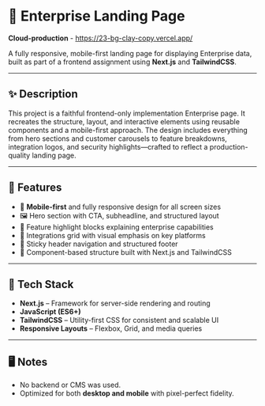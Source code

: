 

# 🧱 Enterprise Landing Page

**Cloud-production** - https://23-bg-clay-copy.vercel.app/

A fully responsive, mobile-first landing page for displaying Enterprise data, built as part of a frontend assignment using **Next.js** and **TailwindCSS**.

---

## ✨ Description

This project is a faithful frontend-only implementation Enterprise page. It recreates the structure, layout, and interactive elements using reusable components and a mobile-first approach. The design includes everything from hero sections and customer carousels to feature breakdowns, integration logos, and security highlights—crafted to reflect a production-quality landing page.

---

## 🚀 Features

- 📱 **Mobile-first** and fully responsive design for all screen sizes
- 🖼️ Hero section with CTA, subheadline, and structured layout
- 🧩 Feature highlight blocks explaining enterprise capabilities
- 🔌 Integrations grid with visual emphasis on key platforms
- 📌 Sticky header navigation and structured footer
- 🧱 Component-based structure built with Next.js and TailwindCSS

---

## 🧰 Tech Stack

- **Next.js** – Framework for server-side rendering and routing
- **JavaScript (ES6+)**
- **TailwindCSS** – Utility-first CSS for consistent and scalable UI
- **Responsive Layouts** – Flexbox, Grid, and media queries

---

## 🖥️ Notes

- No backend or CMS was used.
- Optimized for both **desktop and mobile** with pixel-perfect fidelity.
